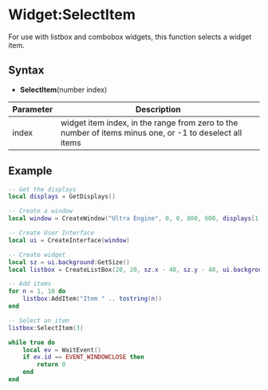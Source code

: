 # Widget:SelectItem

For use with listbox and combobox widgets, this function selects a widget item.

## Syntax

- **SelectItem**(number index)

| Parameter | Description |
|-----------|-------------|
| index     | widget item index, in the range from zero to the number of items minus one, or -1 to deselect all items |

## Example

```lua
-- Get the displays
local displays = GetDisplays()

-- Create a window
local window = CreateWindow("Ultra Engine", 0, 0, 800, 600, displays[1])

-- Create User Interface
local ui = CreateInterface(window)

-- Create widget
local sz = ui.background:GetSize()
local listbox = CreateListBox(20, 20, sz.x - 40, sz.y - 40, ui.background)

-- Add items
for n = 1, 10 do
    listbox:AddItem("Item " .. tostring(n))
end

-- Select an item
listbox:SelectItem(3)

while true do
    local ev = WaitEvent()
    if ev.id == EVENT_WINDOWCLOSE then
        return 0
    end
end
```
